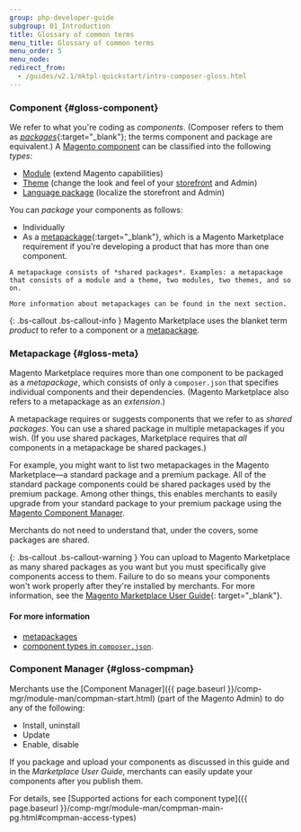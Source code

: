 ```yaml
---
group: php-developer-guide
subgroup: 01_Introduction
title: Glossary of common terms
menu_title: Glossary of common terms
menu_order: 5
menu_node:
redirect_from:
  - /guides/v2.1/mktpl-quickstart/intro-composer-gloss.html
---
```


### Component {#gloss-component}
We refer to what you're coding as *components*. (Composer refers to them as [*packages*](https://getcomposer.org/doc/05-repositories.md#packages){:target="_blank"}; the terms component and package are equivalent.) A [Magento component](https://glossary.magento.com/magento-component) can be classified into the following *types*:

*    [Module](https://glossary.magento.com/module) (extend Magento capabilities)
*    [Theme](https://glossary.magento.com/theme) (change the look and feel of your [storefront](https://glossary.magento.com/storefront) and Admin)
*    [Language package](https://glossary.magento.com/language-package) (localize the storefront and Admin)

You can *package* your components as follows:

*    Individually
*    As a [metapackage](https://getcomposer.org/doc/04-schema.md#type){:target="_blank"}, which is a Magento Marketplace requirement if you're developing a product that has more than one component.

    A metapackage consists of *shared packages*. Examples: a metapackage that consists of a module and a theme, two modules, two themes, and so on.

    More information about metapackages can be found in the next section.

{: .bs-callout .bs-callout-info }
Magento Marketplace uses the blanket term *product* to refer to a component or a [metapackage](https://glossary.magento.com/metapackage).

### Metapackage {#gloss-meta}

Magento Marketplace requires more than one component to be packaged as a *metapackage*, which consists of only a `composer.json` that specifies individual components and their dependencies. (Magento Marketplace also refers to a metapackage as an *extension*.)

A metapackage requires or suggests components that we refer to as *shared packages*. You can use a shared package in multiple metapackages if you wish. (If you use shared packages, Marketplace requires that *all* components in a metapackage be shared packages.)

For example, you might want to list two metapackages in the Magento Marketplace&mdash;a standard package and a premium package. All of the standard package components could be shared packages used by the premium package. Among other things, this enables merchants to easily upgrade from your standard package to your premium package using the <a href="#gloss-compman">Magento Component Manager</a>.

Merchants do not need to understand that, under the covers, some packages are shared.

{: .bs-callout .bs-callout-warning }
You can upload to Magento Marketplace as many shared packages as you want but you must specifically give components access to them. Failure to do so means your components won't work properly after they're installed by merchants. For more information, see the [Magento Marketplace User Guide](http://docs.magento.com/marketplace/user_guide/getting-started.html){: target="_blank"}.

#### For more information

*    <a href="{{ page.baseurl }}/extension-dev-guide/package/package_module.html#package-metapackage">metapackages</a>
*    <a href="{{ page.baseurl }}/extension-dev-guide/build/composer-integration.html">component types in <code>composer.json</code></a>.

### Component Manager {#gloss-compman}

Merchants use the [Component Manager]({{ page.baseurl }}/comp-mgr/module-man/compman-start.html) (part of the Magento Admin) to do any of the following:

*    Install, uninstall
*    Update
*    Enable, disable

If you package and upload your components as discussed in this guide and in the <em>Marketplace User Guide</em>, merchants can easily update your components after you publish them.

For details, see [Supported actions for each component type]({{ page.baseurl }}/comp-mgr/module-man/compman-main-pg.html#compman-access-types)